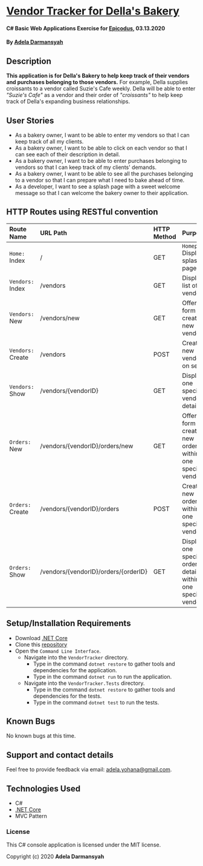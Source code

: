 # [Vendor Tracker for Della's Bakery](https://github.com/ayohana/VendorTracker.git/)

#### C# Basic Web Applications Exercise for [Epicodus](https://www.epicodus.com/), 03.13.2020

#### By [**Adela Darmansyah**](https://ayohana.github.io/portfolio/)

## Description

**This application is for Della's Bakery to help keep track of their vendors and purchases belonging to those vendors.** For example, Della supplies croissants to a vendor called Suzie's Cafe weekly. Della will be able to enter _"Suzie's Cafe"_ as a vendor and their order of _"croissants"_ to help keep track of Della's expanding business relationships.

## User Stories

* As a bakery owner, I want to be able to enter my vendors so that I can keep track of all my clients.
* As a bakery owner, I want to be able to click on each vendor so that I can see each of their description in detail.
* As a bakery owner, I want to be able to enter purchases belonging to vendors so that I can keep track of my clients' demands.
* As a bakery owner, I want to be able to see all the purchases belonging to a vendor so that I can prepare what I need to bake ahead of time.
* As a developer, I want to see a splash page with a sweet welcome message so that I can welcome the bakery owner to their application.

## HTTP Routes using RESTful convention

| Route Name | URL Path | HTTP Method | Purpose |
| :--------- | :------- | :---------- | :------ |
| `Home:` Index | / | GET | `Homepage:` Displays splash page |
| `Vendors:` Index | /vendors | GET | Displays list of all vendors |
| `Vendors:` New | /vendors/new | GET | Offers form to create a new vendor |
| `Vendors:` Create | /vendors | POST | Creates a new vendor on server |
| `Vendors:` Show | /vendors/{vendorID} | GET | Displays one specific vendor's details |
| `Orders:` New | /vendors/{vendorID}/orders/new | GET | Offers form to create a new order within one specific vendor |
| `Orders:` Create | /vendors/{vendorID}/orders | POST | Creates a new order within one specific vendor |
| `Orders:` Show | /vendors/{vendorID}/orders/{orderID} | GET | Displays one specific order's details within one specific vendor |

## Setup/Installation Requirements

* Download [.NET Core](https://dotnet.microsoft.com/download/dotnet-core/)
* Clone this [repository](https://github.com/ayohana/VendorTracker.git)
* Open the `Command Line Interface`.
  * Navigate into the `VendorTracker` directory.
    * Type in the command `dotnet restore` to gather tools and dependencies for the application.
    * Type in the command `dotnet run` to run the application.
  * Navigate into the `VendorTracker.Tests` directory.
    * Type in the command `dotnet restore` to gather tools and dependencies for the tests.
    * Type in the command `dotnet test` to run the tests. 

## Known Bugs

No known bugs at this time.

## Support and contact details

Feel free to provide feedback via email: adela.yohana@gmail.com.

## Technologies Used

* C#
* [.NET Core](https://dotnet.microsoft.com/download/dotnet-core/)
* MVC Pattern

### License

This C# console application is licensed under the MIT license.

Copyright (c) 2020 **Adela Darmansyah**
